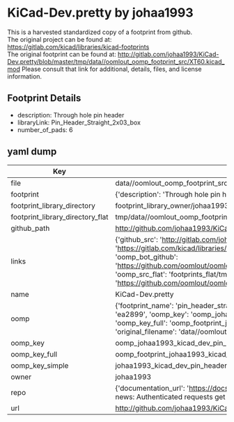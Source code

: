 # KiCad-Dev.pretty by johaa1993  
This is a harvested standardized copy of a footprint from github.  
The original project can be found at:  
https://gitlab.com/kicad/libraries/kicad-footprints  
The original footprint can be found at:
http://gitlab.com/johaa1993/KiCad-Dev.pretty/blob/master/tmp/data//oomlout_oomp_footprint_src/XT60.kicad_mod
Please consult that link for additional, details, files, and license information.  
## Footprint Details
* description: Through hole pin header  
* libraryLink: Pin_Header_Straight_2x03_box  
* number_of_pads: 6  
## yaml dump  
| Key | Value |  
| --- | --- |  
| file | data//oomlout_oomp_footprint_src/KiCad-Dev.pretty/Pin_Header_Straight_2x03_box.kicad_mod |  
| footprint | {'description': 'Through hole pin header', 'libraryLink': 'Pin_Header_Straight_2x03_box', 'number_of_pads': 6} |  
| footprint_library_directory | footprint_library_owner/johaa1993_KiCad-Dev.pretty |  
| footprint_library_directory_flat | tmp/data//oomlout_oomp_footprint_src/footprints_flat/johaa1993_kicad_dev_pin_header_straight_2x03_box/working |  
| github_path | http://github.com/johaa1993/KiCad-Dev.pretty/blob/master/tmp/data//oomlout_oomp_footprint_src/Pin_Header_Straight_2x03_box.kicad_mod |  
| links | {'github_src': 'http://gitlab.com/johaa1993/KiCad-Dev.pretty/blob/master/tmp/data//oomlout_oomp_footprint_src/XT60.kicad_mod', 'github_src_repo': 'https://gitlab.com/kicad/libraries/kicad-footprints', 'oomp_bot': 'tmp/data//oomlout_oomp_footprint_src/footprints/johaa1993_kicad_dev_pin_header_straight_2x03_box/working', 'oomp_bot_github': 'https://github.com/oomlout/oomlout_oomp_footprint_bot/tree/main/tmp/data//oomlout_oomp_footprint_src/footprints/johaa1993_kicad_dev_pin_header_straight_2x03_box/working', 'oomp_src_flat': 'footprints_flat/tmp/data//oomlout_oomp_footprint_src/footprints_flat/johaa1993_kicad_dev_pin_header_straight_2x03_box/working', 'oomp_src_flat_github': 'https://github.com/oomlout/oomlout_oomp_footprint_src/tree/main/tmp/data//oomlout_oomp_footprint_src/footprints_flat/johaa1993_kicad_dev_pin_header_straight_2x03_box/working'} |  
| name | KiCad-Dev.pretty |  
| oomp | {'footprint_name': 'pin_header_straight_2x03_box', 'library_name': 'kicad_dev', 'md5': 'ea28992b5d8a53ea2912e152d91c9a52', 'md5_10': 'ea28992b5d', 'md5_5': 'ea289', 'md5_6': 'ea2899', 'oomp_key': 'oomp_johaa1993_kicad_dev_pin_header_straight_2x03_box', 'oomp_key_extra': 'oomp_footprint_johaa1993_kicad_dev_pin_header_straight_2x03_box', 'oomp_key_full': 'oomp_footprint_johaa1993_kicad_dev_pin_header_straight_2x03_box_ea2899', 'oomp_key_simple': 'johaa1993_kicad_dev_pin_header_straight_2x03_box', 'original_filename': 'data//oomlout_oomp_footprint_src/KiCad-Dev.pretty/Pin_Header_Straight_2x03_box.kicad_mod', 'owner_name': 'johaa1993'} |  
| oomp_key | oomp_johaa1993_kicad_dev_pin_header_straight_2x03_box |  
| oomp_key_full | oomp_footprint_johaa1993_kicad_dev_pin_header_straight_2x03_box |  
| oomp_key_simple | johaa1993_kicad_dev_pin_header_straight_2x03_box |  
| owner | johaa1993 |  
| repo | {'documentation_url': 'https://docs.github.com/rest/overview/resources-in-the-rest-api#rate-limiting', 'message': "API rate limit exceeded for 84.66.142.224. (But here's the good news: Authenticated requests get a higher rate limit. Check out the documentation for more details.)"} |  
| url | http://github.com/johaa1993/KiCad-Dev.pretty |  

